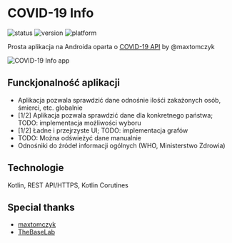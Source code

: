 # COVID-19 Info
![status](https://img.shields.io/badge/status-dev-yellow) ![version](https://img.shields.io/badge/version-1.2.0--rc1-brightgreen) ![platform](https://img.shields.io/badge/platform-Android-success)

Prosta aplikacja na Androida oparta o [COVID-19 API](https://github.com/maxtomczyk/covid19-api) by @maxtomczyk

![COVID-19 Info app](https://i.imgur.com/4JzkIJb.png)

## Funckjonalność aplikacji
* Aplikacja pozwala sprawdzić dane odnośnie ilośći zakażonych osób, śmierci, etc. globalnie
* [1/2] Aplikacja pozwala sprawdzić dane dla konkretnego państwa; TODO: implementacja możliwości wyboru
* [1/2] Ładne i przejrzyste UI; TODO: implementacja grafów
* TODO: Można odświeżyć dane manualnie
* Odnośniki do źródeł informacji ogólnych (WHO, Ministerstwo Zdrowia)

## Technologie
Kotlin, REST API/HTTPS, Kotlin Corutines

## Special thanks
* [maxtomczyk](https://github.com/maxtomczyk)
* [TheBaseLab](https://coronavirus.thebaselab.com)
